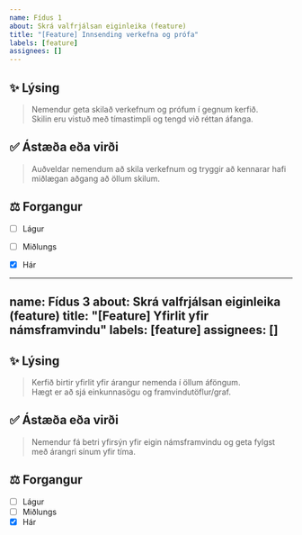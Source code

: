 ```yaml
---
name: Fídus 1
about: Skrá valfrjálsan eiginleika (feature)
title: "[Feature] Innsending verkefna og prófa"
labels: [feature]
assignees: []
---
```


## ✨ Lýsing
> Nemendur geta skilað verkefnum og prófum í gegnum kerfið.  
> Skilin eru vistuð með tímastimpli og tengd við réttan áfanga.

## ✅ Ástæða eða virði
> Auðveldar nemendum að skila verkefnum og tryggir að kennarar hafi miðlægan aðgang að öllum skilum.

## ⚖️ Forgangur
- [ ] Lágur
- [ ] Miðlungs
- [x] Hár


---
name: Fídus 3
about: Skrá valfrjálsan eiginleika (feature)
title: "[Feature] Yfirlit yfir námsframvindu"
labels: [feature]
assignees: []
---

## ✨ Lýsing
> Kerfið birtir yfirlit yfir árangur nemenda í öllum áföngum.  
> Hægt er að sjá einkunnasögu og framvindutöflur/graf.

## ✅ Ástæða eða virði
> Nemendur fá betri yfirsýn yfir eigin námsframvindu og geta fylgst með árangri sínum yfir tíma.

## ⚖️ Forgangur
- [ ] Lágur
- [ ] Miðlungs
- [x] Hár
